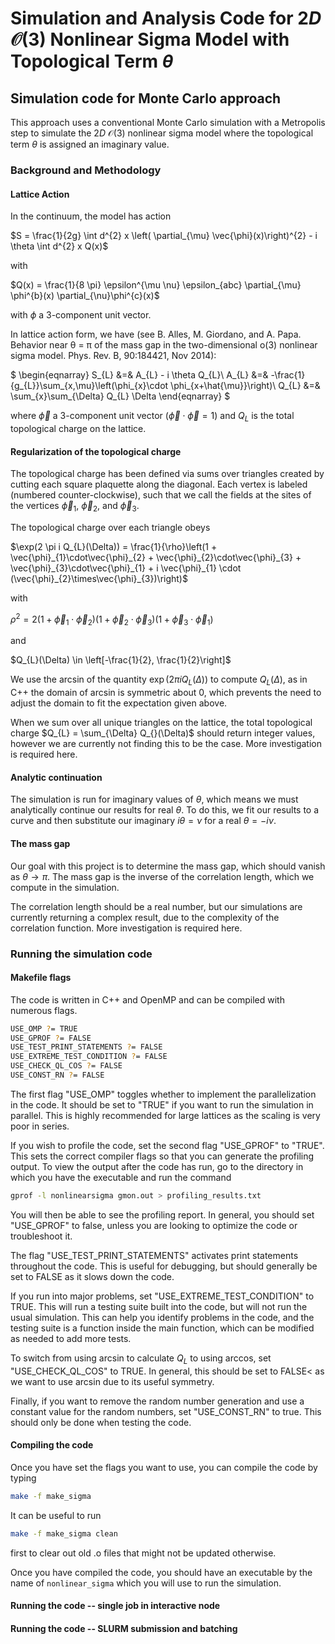 # Simulation and Analysis Code for $2D$ $\mathcal{O}(3)$ Nonlinear Sigma Model with Topological Term $\theta$

## Simulation code for Monte Carlo approach

This approach uses a conventional Monte Carlo simulation with a Metropolis step to simulate the $2D$ $\mathcal{O}(3)$ nonlinear sigma model where the topological term $\theta$ is assigned an imaginary value.

### Background and Methodology

#### Lattice Action

In the continuum, the model has action

$S = \frac{1}{2g} \int d^{2} x \left( \partial_{\mu} \vec{\phi}(x)\right)^{2} - i \theta \int d^{2} x Q(x)$

with

$Q(x) = \frac{1}{8 \pi} \epsilon^{\mu \nu} \epsilon_{abc} \partial_{\mu} \phi^{b}(x) \partial_{\nu}\phi^{c}(x)$

with $\phi$ a 3-component unit vector.

In lattice action form, we have (see B. Alles, M. Giordano, and A. Papa. Behavior near θ = π of the mass gap in the two-dimensional o(3) nonlinear sigma model. Phys. Rev. B, 90:184421, Nov 2014):

$
\begin{eqnarray}
S_{L} &=& A_{L} - i \theta Q_{L}\\
A_{L} &=& -\frac{1}{g_{L}}\sum_{x,\mu}\left(\phi_{x}\cdot \phi_{x+\hat{\mu}}\right)\\
Q_{L} &=& \sum_{x}\sum_{\Delta} Q_{L} \Delta
\end{eqnarray}
$

where $\vec{\phi}$ a 3-component unit vector ($\vec{\phi} \cdot\vec{\phi} = 1$) and $Q_{L}$ is the total topological charge on the lattice. 

#### Regularization of the topological charge

The topological charge has been defined via sums over triangles created by cutting each square plaquette along the diagonal. Each vertex is labeled (numbered counter-clockwise), such that we call the fields at the sites of the vertices $\vec{\phi}_{1}$, $\vec{\phi}_{2}$, and $\vec{\phi}_{3}$. 


The topological charge over each triangle obeys

$\exp(2 \pi i Q_{L}(\Delta)) = \frac{1}{\rho}\left(1 + \vec{\phi}_{1}\cdot\vec{\phi}_{2} + \vec{\phi}_{2}\cdot\vec{\phi}_{3} + \vec{\phi}_{3}\cdot\vec{\phi}_{1} + i \vec{\phi}_{1} \cdot (\vec{\phi}_{2}\times\vec{\phi}_{3})\right)$

with 

$\rho^{2} = 2(1+\vec{\phi}_{1}\cdot\vec{\phi}_{2})(1 + \vec{\phi}_{2}\cdot\vec{\phi}_{3})(1+ \vec{\phi}_{3}\cdot\vec{\phi}_{1})$ 

and 

$Q_{L}(\Delta) \in \left[-\frac{1}{2}, \frac{1}{2}\right]$

We use the arcsin of the quantity $\exp(2 \pi i Q_{L}(\Delta))$ to compute $Q_{L}(\Delta)$, as in C++ the domain of arcsin is symmetric about $0$, which prevents the need to adjust the domain to fit the expectation given above.

<div class="alert alert-warning">
When we sum over all unique triangles on the lattice, the total topological charge $Q_{L} = \sum_{\Delta} Q_{}(\Delta)$ should return integer values, however we are currently not finding this to be the case. More investigation is required here.
</div>

#### Analytic continuation

The simulation is run for imaginary values of $\theta$, which means we must analytically continue our results for real $\theta$. To do this, we fit our results to a curve and then substitute our imaginary $i \theta = \nu$ for a real $\theta = -i \nu$.

#### The mass gap

Our goal with this project is to determine the mass gap, which should vanish as $\theta \to \pi$. The mass gap is the inverse of the correlation length, which we compute in the simulation.

<div class="alert alert-warning">
The correlation length should be a real number, but our simulations are currently returning a complex result, due to the complexity of the correlation function. More investigation is required here.
</div>

### Running the simulation code

#### Makefile flags

The code is written in C++ and OpenMP and can be compiled with numerous flags.

```bash
USE_OMP ?= TRUE
USE_GPROF ?= FALSE
USE_TEST_PRINT_STATEMENTS ?= FALSE
USE_EXTREME_TEST_CONDITION ?= FALSE
USE_CHECK_QL_COS ?= FALSE
USE_CONST_RN ?= FALSE
```

The first flag "USE_OMP" toggles whether to implement the parallelization in the code. It should be set to "TRUE" if you want to run the simulation in parallel. This is highly recommended for large lattices as the scaling is very poor in series.

If you wish to profile the code, set the second flag "USE_GPROF" to "TRUE". This sets the correct compiler flags so that you can generate the profiling output. To view the output after the code has run, go to the directory in which you have the executable and run the command
```bash
gprof -l nonlinearsigma gmon.out > profiling_results.txt
```
You will then be able to see the profiling report. In general, you should set "USE_GPROF" to false, unless you are looking to optimize the code or troubleshoot it.

The flag "USE_TEST_PRINT_STATEMENTS" activates print statements throughout the code. This is useful for debugging, but should generally be set to FALSE as it slows down the code.

If you run into major problems, set "USE_EXTREME_TEST_CONDITION" to TRUE. This will run a testing suite built into the code, but will not run the usual simulation. This can help you identify problems in the code, and the testing suite is a function inside the main function, which can be modified as needed to add more tests.

To switch from using arcsin to calculate $Q_{L}$ to using arccos, set "USE_CHECK_QL_COS" to TRUE. In general, this should be set to FALSE< as we want to use arcsin due to its useful symmetry.

Finally, if you want to remove the random number generation and use a constant value for the random numbers, set "USE_CONST_RN" to true. This should only be done when testing the code.

#### Compiling the code

Once you have set the flags you want to use, you can compile the code by typing

```bash
make -f make_sigma
```
It can be useful to run 

```bash
make -f make_sigma clean
```
first to clear out old .o files that might not be updated otherwise.

Once you have compiled the code, you should have an executable by the name of ```nonlinear_sigma``` which you will use to run the simulation.

#### Running the code -- single job in interactive node

#### Running the code -- SLURM submission and batching


```python

```
